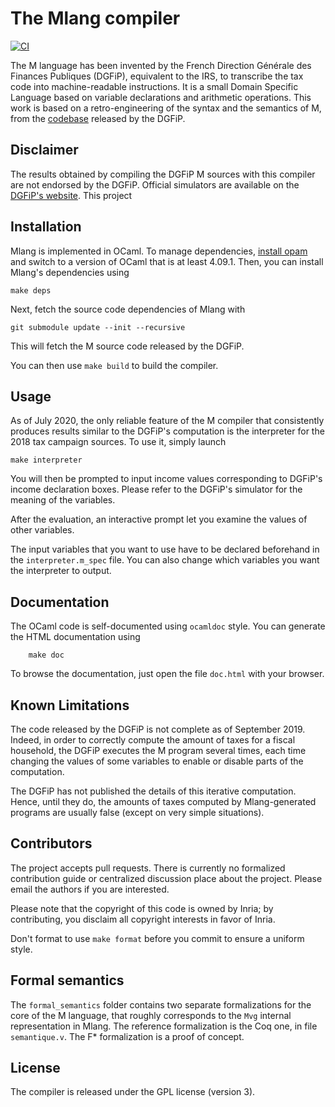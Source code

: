 # The Mlang compiler

[![CI](https://gitlab.inria.fr/verifisc/mlang/badges/master/pipeline.svg)](https://gitlab.inria.fr/verifisc/mlang/-/commits/master)

The M language has been invented by the French Direction Générale des Finances
Publiques (DGFiP), equivalent to the IRS, to transcribe the tax code into machine-readable
instructions. It is a small Domain Specific Language based on variable
declarations and arithmetic operations. This work is based on a retro-engineering
of the syntax and the semantics of M, from the [codebase](https://framagit.org/dgfip/ir-calcul)
released by the DGFiP.

## Disclaimer

The results obtained by compiling the DGFiP M sources with this compiler are not endorsed by the
DGFiP. Official simulators are available on the [DGFiP's website](https://www.impots.gouv.fr/portail/simulateurs). This project

## Installation

Mlang is implemented in OCaml. To manage dependencies,
[install opam](https://opam.ocaml.org/doc/Install.html) and switch to a version
of OCaml that is at least 4.09.1. Then, you can install Mlang's dependencies using

    make deps

Next, fetch the source code dependencies of Mlang with

    git submodule update --init --recursive

This will fetch the M source code released by the DGFiP.

You can then use `make build` to build the compiler.

## Usage

As of July 2020, the only reliable feature of the M compiler that consistently produces results similar to the DGFiP's computation
is the interpreter for the 2018 tax campaign sources. To use it, simply launch

```
make interpreter
```

You will then be prompted to input income values corresponding to DGFiP's income declaration boxes. Please refer to the DGFiP's
simulator for the meaning of the variables.

After the evaluation, an interactive prompt let you examine the values of other variables.

The input variables that you want to use have to be declared beforehand in the `interpreter.m_spec` file. You can also change
which variables you want the interpreter to output.

## Documentation

The OCaml code is self-documented using `ocamldoc` style. You can generate the HTML
documentation using

        make doc

To browse the documentation, just open the file `doc.html` with your browser.

## Known Limitations

The code released by the DGFiP is not complete as of September 2019. Indeed,
in order to correctly compute the amount of taxes for a fiscal household, the DGFiP
executes the M program several times, each time changing the values of some variables
to enable or disable parts of the computation.

The DGFiP has not published the details of this iterative computation. Hence,
until they do, the amounts of taxes computed by Mlang-generated programs are usually
false (except on very simple situations).

## Contributors

The project accepts pull requests. There is currently no formalized contribution
guide or centralized discussion place about the project. Please email the authors
if you are interested.

Please note that the copyright of this code is owned by Inria; by contributing,
you disclaim all copyright interests in favor of Inria.

Don't format to use `make format` before you commit to ensure a uniform style.

## Formal semantics

The `formal_semantics` folder contains two separate formalizations for the core of the
M language, that roughly corresponds to the `Mvg` internal representation in Mlang.
The reference formalization is the Coq one, in file `semantique.v`. The F* formalization
is a proof of concept.

## License

The compiler is released under the GPL license (version 3).
